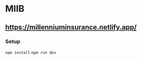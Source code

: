 # MIIB

## https://millenniuminsurance.netlify.app/

### Setup

```npm install``` 
```npm run dev```
